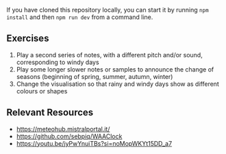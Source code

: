 If you have cloned this repository locally, you can start it by running `npm install` and then `npm run dev` from a command line.

## Exercises

1. Play a second series of notes, with a different pitch and/or sound, corresponding to windy days
2. Play some longer slower notes or samples to announce the change of seasons (beginning of spring, summer, autumn, winter)
3. Change the visualisation so that rainy and windy days show as different colours or shapes

## Relevant Resources

- https://meteohub.mistralportal.it/
- https://github.com/sebpiq/WAAClock
- https://youtu.be/jyPwYnuiTBs?si=noMopWKYt15DD_a7
